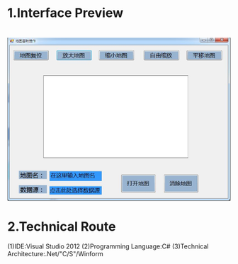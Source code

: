 1.Interface Preview
==
![]( https://github.com/54ong/Map-Operation/raw/master/Interface/1.JPG)
<br></br>
2.Technical Route
==
(1)IDE:Visual Studio 2012
(2)Programming Language:C#
(3)Technical Architecture:.Net/"C/S"/Winform
